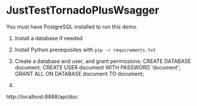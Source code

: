 # JustTestTornadoPlusWsagger
You must have PostgreSQL installed to run this demo.

1. Install a database if needed

2. Install Python prerequisites
    with `pip -r requirements.txt`

3. Create a database and user, and grant permissions:
   CREATE DATABASE document;
   CREATE USER document WITH PASSWORD 'document';
   GRANT ALL ON DATABASE document TO document;

4.
http://localhost:8888/api/doc
